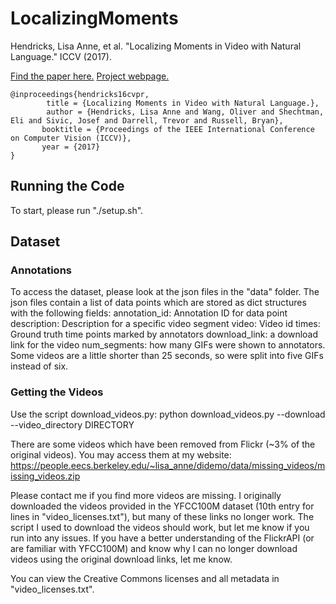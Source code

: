 # LocalizingMoments

Hendricks, Lisa Anne, et al. "Localizing Moments in Video with Natural Language." ICCV (2017).

[Find the paper here.](https://arxiv.org/pdf/1708.01641.pdf)
[Project webpage.](https://people.eecs.berkeley.edu/~lisa_anne/didemo.html)

```
@inproceedings{hendricks16cvpr, 
        title = {Localizing Moments in Video with Natural Language.}, 
        author = {Hendricks, Lisa Anne and Wang, Oliver and Shechtman, Eli and Sivic, Josef and Darrell, Trevor and Russell, Bryan}, 
       booktitle = {Proceedings of the IEEE International Conference on Computer Vision (ICCV)}, 
       year = {2017} 
}
```

## Running the Code

To start, please run "./setup.sh". 

## Dataset

### Annotations

To access the dataset, please look at the json files in the "data" folder.  The json files contain a list of data points which are stored as dict structures with the following fields:
	annotation_id: Annotation ID for data point
        description: Description for a specific video segment
 	video: Video id
	times: Ground truth time points marked by annotators
        download_link: a download link for the video
        num_segments:  how many GIFs were shown to annotators.  Some videos are a little shorter than 25 seconds, so were split into five GIFs instead of six.

### Getting the Videos

Use the script download_videos.py:
python download_videos.py  --download --video_directory DIRECTORY

There are some videos which have been removed from Flickr (~3% of the original videos).  You may access them at my website: https://people.eecs.berkeley.edu/~lisa_anne/didemo/data/missing_videos/missing_videos.zip

Please contact me if you find more videos are missing.  I originally downloaded the videos provided in the YFCC100M dataset (10th entry for lines in "video_licenses.txt"), but many of these links no longer work.  The script I used to download the videos should work, but let me know if you run into any issues.  If you have a better understanding of the FlickrAPI (or are familiar with YFCC100M) and know why I can no longer download videos using the original download links, let me know.

You can view the Creative Commons licenses and all metadata in "video_licenses.txt".

